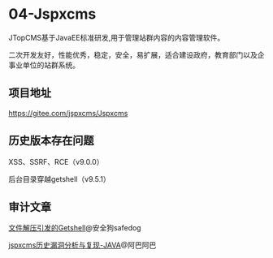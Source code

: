 # 04-Jspxcms
JTopCMS基于JavaEE标准研发,用于管理站群内容的内容管理软件。

二次开发友好，性能优秀，稳定，安全，易扩展，适合建设政府，教育部门以及企事业单位的站群系统。

## 项目地址
https://gitee.com/jspxcms/Jspxcms

## 历史版本存在问题
XSS、SSRF、RCE（v9.0.0）

后台目录穿越getshell（v9.5.1）

## 审计文章

[文件解压引发的Getshell](https://freebuf.com/articles/others-articles/229928.html)@安全狗safedog

[jspxcms历史漏洞分析与复现-JAVA](https://xz.aliyun.com/t/10891)@阿巴阿巴

